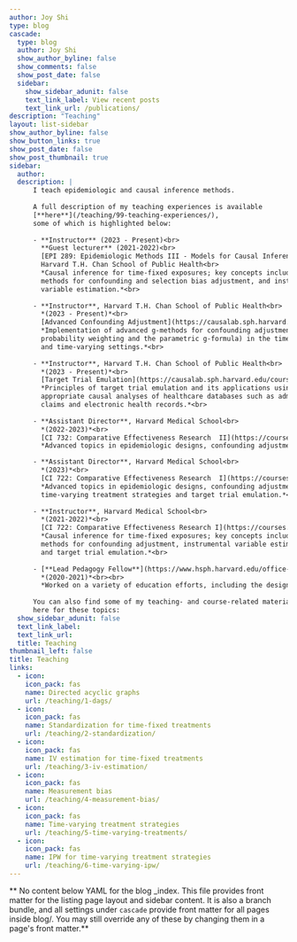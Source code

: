 ```yaml
---
author: Joy Shi
type: blog
cascade:
  type: blog
  author: Joy Shi
  show_author_byline: false
  show_comments: false
  show_post_date: false
  sidebar:
    show_sidebar_adunit: false
    text_link_label: View recent posts
    text_link_url: /publications/
description: "Teaching"
layout: list-sidebar
show_author_byline: false
show_button_links: true
show_post_date: false
show_post_thumbnail: true
sidebar:
  author: 
  description: |
      I teach epidemiologic and causal inference methods. 
      
      A full description of my teaching experiences is available 
      [**here**](/teaching/99-teaching-experiences/), 
      some of which is highlighted below:
      
      - **Instructor** (2023 - Present)<br>
        **Guest lecturer** (2021-2022)<br>
        [EPI 289: Epidemiologic Methods III - Models for Causal Inference](https://courses.my.harvard.edu/psp/courses/EMPLOYEE/EMPL/h/?tab=HU_CLASS_SEARCH&SearchReqJSON=%7B%22ExcludeBracketed%22%3Atrue%2C%22PageNumber%22%3A1%2C%22PageSize%22%3A%22%22%2C%22SortOrder%22%3A%5B%22IS_SCL_SUBJ_CAT%22%5D%2C%22Facets%22%3A%5B%5D%2C%22Category%22%3A%22HU_SCL_SCHEDULED_BRACKETED_COURSES%22%2C%22SearchPropertiesInResults%22%3Atrue%2C%22FacetsInResults%22%3Atrue%2C%22SaveRecent%22%3Atrue%2C%22TopN%22%3A%22%22%2C%22SearchText%22%3A%22epi289%20%28HU_UNITS_MIN%3A%3E%3D2.5%29%22%2C%22DeepLink%22%3Afalse%7D)<br>
        Harvard T.H. Chan School of Public Health<br>
        *Causal inference for time-fixed exposures; key concepts include bias, 
        methods for confounding and selection bias adjustment, and instrumental 
        variable estimation.*<br>
 
      - **Instructor**, Harvard T.H. Chan School of Public Health<br>
        *(2023 - Present)*<br>
        [Advanced Confounding Adjustment](https://causalab.sph.harvard.edu/courses/)<br>
        *Implementation of advanced g-methods for confounding adjustment (inverse 
        probability weighting and the parametric g-formula) in the time-fixed
        and time-varying settings.*<br>
 
      - **Instructor**, Harvard T.H. Chan School of Public Health<br>
        *(2023 - Present)*<br>
        [Target Trial Emulation](https://causalab.sph.harvard.edu/courses/)<br>
        *Principles of target trial emulation and its applications using
        appropriate causal analyses of healthcare databases such as administrative
        claims and electronic health records.*<br>
        
      - **Assistant Director**, Harvard Medical School<br>
        *(2022-2023)*<br>
        [CI 732: Comparative Effectiveness Research  II](https://courses.my.harvard.edu/psp/courses/EMPLOYEE/EMPL/h/?tab=HU_CLASS_SEARCH&SearchReqJSON=%7B%22ExcludeBracketed%22%3Atrue%2C%22SaveRecent%22%3Atrue%2C%22Facets%22%3A%5B%5D%2C%22PageNumber%22%3A1%2C%22SortOrder%22%3A%5B%22SCORE%22%5D%2C%22TopN%22%3A%22%22%2C%22PageSize%22%3A%22%22%2C%22SearchText%22%3A%22CI732%22%7D)<br>
        *Advanced topics in epidemiologic designs, confounding adjustment for time-varying treatment strategies and target trial emulation.*<br>

      - **Assistant Director**, Harvard Medical School<br>
        *(2023)*<br>
        [CI 722: Comparative Effectiveness Research  I](https://courses.my.harvard.edu/psp/courses/EMPLOYEE/EMPL/h/?tab=HU_CLASS_SEARCH&SearchReqJSON=%7B%22ExcludeBracketed%22%3Atrue%2C%22PageNumber%22%3A1%2C%22PageSize%22%3A%22%22%2C%22SortOrder%22%3A%5B%22SCORE%22%5D%2C%22Facets%22%3A%5B%5D%2C%22Category%22%3A%22HU_SCL_SCHEDULED_BRACKETED_COURSES%22%2C%22SearchPropertiesInResults%22%3Atrue%2C%22FacetsInResults%22%3Atrue%2C%22SaveRecent%22%3Atrue%2C%22TopN%22%3A%22%22%2C%22SearchText%22%3A%22CI722%22%2C%22DeepLink%22%3Afalse%7D)<br>
        *Advanced topics in epidemiologic designs, confounding adjustment for 
        time-varying treatment strategies and target trial emulation.*<br> 
        
      - **Instructor**, Harvard Medical School<br>
        *(2021-2022)*<br>
        [CI 722: Comparative Effectiveness Research I](https://courses.my.harvard.edu/psp/courses/EMPLOYEE/EMPL/h/?tab=HU_CLASS_SEARCH&SearchReqJSON=%7B%22ExcludeBracketed%22%3Atrue%2C%22PageNumber%22%3A1%2C%22PageSize%22%3A%22%22%2C%22SortOrder%22%3A%5B%22IS_SCL_SUBJ_CAT%22%5D%2C%22Facets%22%3A%5B%5D%2C%22Category%22%3A%22HU_SCL_SCHEDULED_BRACKETED_COURSES%22%2C%22SearchPropertiesInResults%22%3Atrue%2C%22FacetsInResults%22%3Atrue%2C%22SaveRecent%22%3Atrue%2C%22TopN%22%3A%22%22%2C%22SearchText%22%3A%22CI%20722%20Spring%22%2C%22DeepLink%22%3Afalse%7D)<br><br>
        *Causal inference for time-fixed exposures; key concepts include bias, 
        methods for confounding adjustment, instrumental variable estimation, 
        and target trial emulation.*<br>
     
      - [**Lead Pedagogy Fellow**](https://www.hsph.harvard.edu/office-of-education/pedagogy-fellows/), Harvard T.H. Chan School of Public Health<br>
        *(2020-2021)*<br><br>
        *Worked on a variety of education efforts, including the design or redesign of courses,  organizing and leading teaching workshops, and providing ongoing support for teaching fellows.*<br><br>
      
      You can also find some of my teaching- and course-related materials posted
      here for these topics: 
  show_sidebar_adunit: false
  text_link_label: 
  text_link_url: 
  title: Teaching
thumbnail_left: false
title: Teaching
links:
  - icon: 
    icon_pack: fas
    name: Directed acyclic graphs
    url: /teaching/1-dags/
  - icon: 
    icon_pack: fas
    name: Standardization for time-fixed treatments
    url: /teaching/2-standardization/
  - icon: 
    icon_pack: fas
    name: IV estimation for time-fixed treatments
    url: /teaching/3-iv-estimation/
  - icon:  
    icon_pack: fas
    name: Measurement bias
    url: /teaching/4-measurement-bias/  
  - icon:  
    icon_pack: fas
    name: Time-varying treatment strategies
    url: /teaching/5-time-varying-treatments/   
  - icon:  
    icon_pack: fas
    name: IPW for time-varying treatment strategies
    url: /teaching/6-time-varying-ipw/     
---
```


** No content below YAML for the blog _index. This file provides front matter for the listing page layout and sidebar content. It is also a branch bundle, and all settings under `cascade` provide front matter for all pages inside blog/. You may still override any of these by changing them in a page's front matter.**
